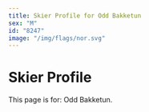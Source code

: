 ```yaml
---
title: Skier Profile for Odd Bakketun
sex: "M"
id: "8247"
image: "/img/flags/nor.svg" 
---
```


# Skier Profile

This page is for: Odd Bakketun.
    